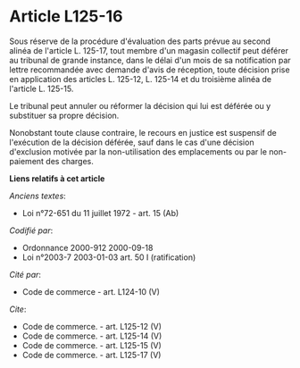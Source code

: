 # Article L125-16

Sous réserve de la procédure d'évaluation des parts prévue au second alinéa de l'article L. 125-17, tout membre d'un magasin
collectif peut déférer au tribunal de grande instance, dans le délai d'un mois de sa notification par lettre recommandée avec
demande d'avis de réception, toute décision prise en application des articles L. 125-12, L. 125-14 et du troisième alinéa de
l'article L. 125-15. 

Le tribunal peut annuler ou réformer la décision qui lui est déférée ou y substituer sa propre décision. 

Nonobstant toute clause contraire, le recours en justice est suspensif de l'exécution de la décision déférée, sauf dans le
cas d'une décision d'exclusion motivée par la non-utilisation des emplacements ou par le non-paiement des charges.

**Liens relatifs à cet article**

_Anciens textes_:

  - Loi n°72-651 du 11 juillet 1972 - art. 15 (Ab)

_Codifié par_:

  - Ordonnance 2000-912 2000-09-18
  - Loi n°2003-7 2003-01-03 art. 50 I (ratification)

_Cité par_:

  - Code de commerce - art. L124-10 (V)

_Cite_:

  - Code de commerce. - art. L125-12 (V)
  - Code de commerce. - art. L125-14 (V)
  - Code de commerce. - art. L125-15 (V)
  - Code de commerce. - art. L125-17 (V)
